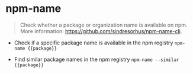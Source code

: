 # npm-name
> Check whether a package or organization name is available on npm.
> More information: <https://github.com/sindresorhus/npm-name-cli>.

- Check if a specific package name is available in the npm registry
`npm-name {{package}}`

- Find similar package names in the npm registry
`npm-name --similar {{package}}`
